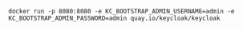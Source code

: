 `docker run -p 8080:8080 -e KC_BOOTSTRAP_ADMIN_USERNAME=admin -e KC_BOOTSTRAP_ADMIN_PASSWORD=admin quay.io/keycloak/keycloak`
